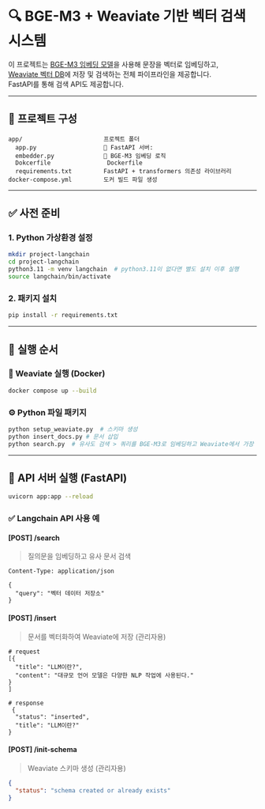 # 🔍 BGE-M3 + Weaviate 기반 벡터 검색 시스템

이 프로젝트는 [BGE-M3 임베딩 모델](https://huggingface.co/BAAI/bge-m3)을 사용해 문장을 벡터로 임베딩하고,  
[Weaviate 벡터 DB](https://weaviate.io/)에 저장 및 검색하는 전체 파이프라인을 제공합니다.  
FastAPI를 통해 검색 API도 제공합니다.

---

## 🚀 프로젝트 구성

```
app/                       프로젝트 폴더
  app.py                   🔌 FastAPI 서버:  
  embedder.py              🤖 BGE-M3 임베딩 로직
  Dokcerfile                Dockerfile
  requirements.txt         FastAPI + transformers 의존성 라이브러리
docker-compose.yml         도커 빌드 파일 생성
```
---

## ✅ 사전 준비

### 1. Python 가상환경 설정

```bash
mkdir project-langchain
cd project-langchain
python3.11 -m venv langchain  # python3.11이 없다면 별도 설치 이후 실행
source langchain/bin/activate
```

### 2. 패키지 설치  

```bash
pip install -r requirements.txt
```

---

## 🚀 실행 순서

### 🐳 Weaviate 실행 (Docker)

```bash
docker compose up --build
```

### ⚙️ Python 파일 패키지 
```bash
python setup_weaviate.py  # 스키마 생성
python insert_docs.py # 문서 삽입
python search.py  # 유사도 검색 > 쿼리를 BGE-M3로 임베딩하고 Weaviate에서 가장 유사한 문서를 검색
```

---

## 🔌 API 서버 실행 (FastAPI)

```bash
uvicorn app:app --reload
```

### ✅ Langchain API 사용 예

#### [POST] /search 
> 질의문을 임베딩하고 유사 문서 검색
```
Content-Type: application/json

{
  "query": "벡터 데이터 저장소"
}
```

#### [POST] /insert
> 문서를 벡터화하여 Weaviate에 저장 (관리자용)
```
# request
[{
  "title": "LLM이란?",
  "content": "대규모 언어 모델은 다양한 NLP 작업에 사용된다."
}
]

# response
 {
  "status": "inserted",
  "title": "LLM이란?"
}
```

#### [POST] /init-schema 
> Weaviate 스키마 생성 (관리자용)
```json
{
  "status": "schema created or already exists"
}
```